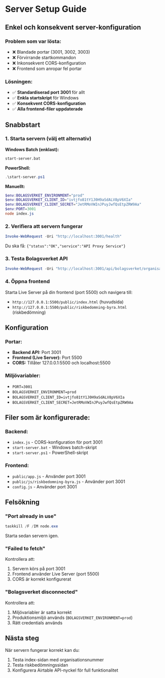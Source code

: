 # Server Setup Guide

## Enkel och konsekvent server-konfiguration

### Problem som var lösta:
- ❌ Blandade portar (3001, 3002, 3003)
- ❌ Förvirrande startkommandon
- ❌ Inkonsekvent CORS-konfiguration
- ❌ Frontend som anropar fel portar

### Lösningen:
- ✅ **Standardiserad port 3001** för allt
- ✅ **Enkla startskript** för Windows
- ✅ **Konsekvent CORS-konfiguration**
- ✅ **Alla frontend-filer uppdaterade**

## Snabbstart

### 1. Starta servern (välj ett alternativ)

**Windows Batch (enklast):**
```bash
start-server.bat
```

**PowerShell:**
```powershell
.\start-server.ps1
```

**Manuellt:**
```powershell
$env:BOLAGSVERKET_ENVIRONMENT="prod"
$env:BOLAGSVERKET_CLIENT_ID="ivtjfo81tY1J0H9aSdALV8pV6XIa"
$env:BOLAGSVERKET_CLIENT_SECRET="JetRMoVWInJPuyJwfQsEtpZRW9Aa"
$env:PORT=3001
node index.js
```

### 2. Verifiera att servern fungerar

```powershell
Invoke-WebRequest -Uri "http://localhost:3001/health"
```

Du ska få: `{"status":"OK","service":"API Proxy Service"}`

### 3. Testa Bolagsverket API

```powershell
Invoke-WebRequest -Uri "http://localhost:3001/api/bolagsverket/organisationer" -Method POST -Headers @{"Content-Type"="application/json"} -Body '{"organisationsnummer": "5567223705"}'
```

### 4. Öppna frontend

Starta Live Server på din frontend (port 5500) och navigera till:
- `http://127.0.0.1:5500/public/index.html` (huvudsida)
- `http://127.0.0.1:5500/public/riskbedomning-byra.html` (riskbedömning)

## Konfiguration

### Portar:
- **Backend API:** Port 3001
- **Frontend (Live Server):** Port 5500
- **CORS:** Tillåter 127.0.0.1:5500 och localhost:5500

### Miljövariabler:
- `PORT=3001`
- `BOLAGSVERKET_ENVIRONMENT=prod`
- `BOLAGSVERKET_CLIENT_ID=ivtjfo81tY1J0H9aSdALV8pV6XIa`
- `BOLAGSVERKET_CLIENT_SECRET=JetRMoVWInJPuyJwfQsEtpZRW9Aa`

## Filer som är konfigurerade:

### Backend:
- `index.js` - CORS-konfiguration för port 3001
- `start-server.bat` - Windows batch-skript
- `start-server.ps1` - PowerShell-skript

### Frontend:
- `public/app.js` - Använder port 3001
- `public/js/riskbedomning-byra.js` - Använder port 3001
- `config.js` - Använder port 3001

## Felsökning

### "Port already in use"
```powershell
taskkill /F /IM node.exe
```
Starta sedan servern igen.

### "Failed to fetch"
Kontrollera att:
1. Servern körs på port 3001
2. Frontend använder Live Server (port 5500)
3. CORS är korrekt konfigurerat

### "Bolagsverket disconnected"
Kontrollera att:
1. Miljövariabler är satta korrekt
2. Produktionsmiljö används (`BOLAGSVERKET_ENVIRONMENT=prod`)
3. Rätt credentials används

## Nästa steg

När servern fungerar korrekt kan du:
1. Testa index-sidan med organisationsnummer
2. Testa riskbedömningssidan
3. Konfigurera Airtable API-nyckel för full funktionalitet
